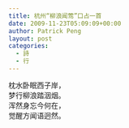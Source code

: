 ```yaml
---
title: 杭州“柳浪闻莺”口占一首
date: 2009-11-23T05:09:09+00:00
author: Patrick Peng
layout: post
categories:
  - 詩
  - 行
---
```

枕水卧眠西子岸，  
梦行柳浪踏洇烟。  
浑然身忘今何在，  
觉醒方闻语迥然。